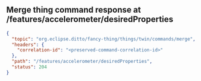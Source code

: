 ## Merge thing command response at /features/accelerometer/desiredProperties

```json
{
  "topic": "org.eclipse.ditto/fancy-thing/things/twin/commands/merge",
  "headers": {
    "correlation-id": "<preserved-command-correlation-id>"
  },
  "path": "/features/accelerometer/desiredProperties",
  "status": 204
}
```

